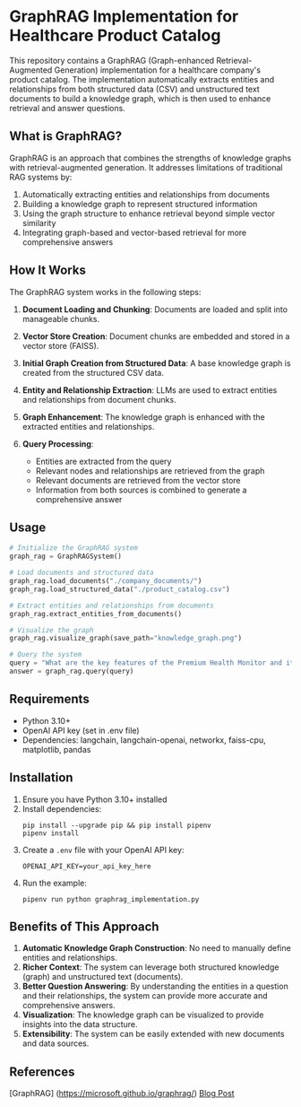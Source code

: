 # GraphRAG Implementation for Healthcare Product Catalog

This repository contains a GraphRAG (Graph-enhanced Retrieval-Augmented Generation) implementation for a healthcare company's product catalog. The implementation automatically extracts entities and relationships from both structured data (CSV) and unstructured text documents to build a knowledge graph, which is then used to enhance retrieval and answer questions.

## What is GraphRAG?

GraphRAG is an approach that combines the strengths of knowledge graphs with retrieval-augmented generation. It addresses limitations of traditional RAG systems by:

1. Automatically extracting entities and relationships from documents
2. Building a knowledge graph to represent structured information
3. Using the graph structure to enhance retrieval beyond simple vector similarity
4. Integrating graph-based and vector-based retrieval for more comprehensive answers

## How It Works

The GraphRAG system works in the following steps:

1. **Document Loading and Chunking**: Documents are loaded and split into manageable chunks.
2. **Vector Store Creation**: Document chunks are embedded and stored in a vector store (FAISS).
3. **Initial Graph Creation from Structured Data**: A base knowledge graph is created from the structured CSV data.
4. **Entity and Relationship Extraction**: LLMs are used to extract entities and relationships from document chunks.
5. **Graph Enhancement**: The knowledge graph is enhanced with the extracted entities and relationships.

6. **Query Processing**:
   - Entities are extracted from the query
   - Relevant nodes and relationships are retrieved from the graph
   - Relevant documents are retrieved from the vector store
   - Information from both sources is combined to generate a comprehensive answer

## Usage

```python
# Initialize the GraphRAG system
graph_rag = GraphRAGSystem()

# Load documents and structured data
graph_rag.load_documents("./company_documents/")
graph_rag.load_structured_data("./product_catalog.csv")

# Extract entities and relationships from documents
graph_rag.extract_entities_from_documents()

# Visualize the graph
graph_rag.visualize_graph(save_path="knowledge_graph.png")

# Query the system
query = "What are the key features of the Premium Health Monitor and its related products?"
answer = graph_rag.query(query)
```

## Requirements

- Python 3.10+
- OpenAI API key (set in .env file)
- Dependencies: langchain, langchain-openai, networkx, faiss-cpu, matplotlib, pandas

## Installation

1. Ensure you have Python 3.10+ installed
2. Install dependencies:
   ```
   pip install --upgrade pip && pip install pipenv
   pipenv install
   ```
3. Create a `.env` file with your OpenAI API key:
   ```
   OPENAI_API_KEY=your_api_key_here
   ```
4. Run the example:
   ```
   pipenv run python graphrag_implementation.py
   ```

## Benefits of This Approach

1. **Automatic Knowledge Graph Construction**: No need to manually define entities and relationships.
2. **Richer Context**: The system can leverage both structured knowledge (graph) and unstructured text (documents).
3. **Better Question Answering**: By understanding the entities in a question and their relationships, the system can provide more accurate and comprehensive answers.
4. **Visualization**: The knowledge graph can be visualized to provide insights into the data structure.
5. **Extensibility**: The system can be easily extended with new documents and data sources.


## References

[GraphRAG] (https://microsoft.github.io/graphrag/)
[Blog Post](https://blog.mayflower.de/)